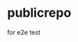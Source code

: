# publicrepo
for e2e test








































































































































































































































































































































































































































































































































































































































































































































































































































































































































































































































































































